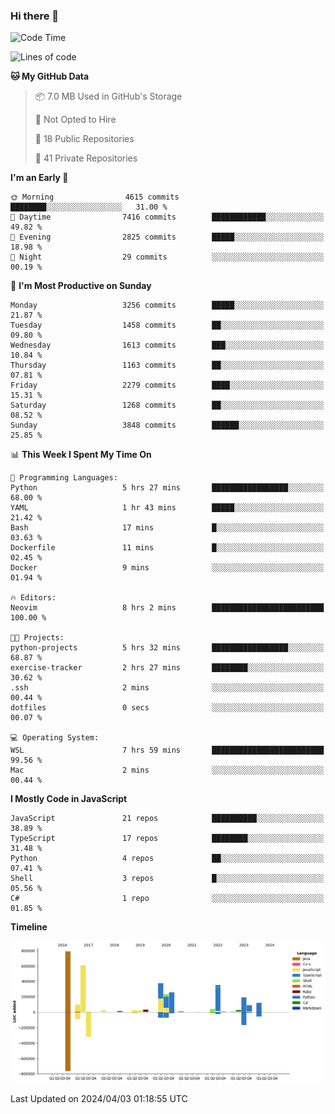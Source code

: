 ### Hi there 👋

<!--
**Clumsy-Coder/Clumsy-Coder** is a ✨ _special_ ✨ repository because its `README.md` (this file) appears on your GitHub profile.

Here are some ideas to get you started:

- 🔭 I’m currently working on ...
- 🌱 I’m currently learning ...
- 👯 I’m looking to collaborate on ...
- 🤔 I’m looking for help with ...
- 💬 Ask me about ...
- 📫 How to reach me: ...
- 😄 Pronouns: ...
- ⚡ Fun fact: ...
-->

<!-- anmol098/waka-readme-stats -->
<!--START_SECTION:waka-->
![Code Time](http://img.shields.io/badge/Code%20Time-774%20hrs%2022%20mins-blue)

![Lines of code](https://img.shields.io/badge/From%20Hello%20World%20I%27ve%20Written-3.3%20million%20lines%20of%20code-blue)

**🐱 My GitHub Data** 

> 📦 7.0 MB Used in GitHub's Storage 
 > 
> 🚫 Not Opted to Hire
 > 
> 📜 18 Public Repositories 
 > 
> 🔑 41 Private Repositories 
 > 
**I'm an Early 🐤** 

```text
🌞 Morning                4615 commits        ████████░░░░░░░░░░░░░░░░░   31.00 % 
🌆 Daytime                7416 commits        ████████████░░░░░░░░░░░░░   49.82 % 
🌃 Evening                2825 commits        █████░░░░░░░░░░░░░░░░░░░░   18.98 % 
🌙 Night                  29 commits          ░░░░░░░░░░░░░░░░░░░░░░░░░   00.19 % 
```
📅 **I'm Most Productive on Sunday** 

```text
Monday                   3256 commits        █████░░░░░░░░░░░░░░░░░░░░   21.87 % 
Tuesday                  1458 commits        ██░░░░░░░░░░░░░░░░░░░░░░░   09.80 % 
Wednesday                1613 commits        ███░░░░░░░░░░░░░░░░░░░░░░   10.84 % 
Thursday                 1163 commits        ██░░░░░░░░░░░░░░░░░░░░░░░   07.81 % 
Friday                   2279 commits        ████░░░░░░░░░░░░░░░░░░░░░   15.31 % 
Saturday                 1268 commits        ██░░░░░░░░░░░░░░░░░░░░░░░   08.52 % 
Sunday                   3848 commits        ██████░░░░░░░░░░░░░░░░░░░   25.85 % 
```


📊 **This Week I Spent My Time On** 

```text
💬 Programming Languages: 
Python                   5 hrs 27 mins       █████████████████░░░░░░░░   68.00 % 
YAML                     1 hr 43 mins        █████░░░░░░░░░░░░░░░░░░░░   21.42 % 
Bash                     17 mins             █░░░░░░░░░░░░░░░░░░░░░░░░   03.63 % 
Dockerfile               11 mins             █░░░░░░░░░░░░░░░░░░░░░░░░   02.45 % 
Docker                   9 mins              ░░░░░░░░░░░░░░░░░░░░░░░░░   01.94 % 

🔥 Editors: 
Neovim                   8 hrs 2 mins        █████████████████████████   100.00 % 

🐱‍💻 Projects: 
python-projects          5 hrs 32 mins       █████████████████░░░░░░░░   68.87 % 
exercise-tracker         2 hrs 27 mins       ████████░░░░░░░░░░░░░░░░░   30.62 % 
.ssh                     2 mins              ░░░░░░░░░░░░░░░░░░░░░░░░░   00.44 % 
dotfiles                 0 secs              ░░░░░░░░░░░░░░░░░░░░░░░░░   00.07 % 

💻 Operating System: 
WSL                      7 hrs 59 mins       █████████████████████████   99.56 % 
Mac                      2 mins              ░░░░░░░░░░░░░░░░░░░░░░░░░   00.44 % 
```

**I Mostly Code in JavaScript** 

```text
JavaScript               21 repos            ██████████░░░░░░░░░░░░░░░   38.89 % 
TypeScript               17 repos            ████████░░░░░░░░░░░░░░░░░   31.48 % 
Python                   4 repos             ██░░░░░░░░░░░░░░░░░░░░░░░   07.41 % 
Shell                    3 repos             █░░░░░░░░░░░░░░░░░░░░░░░░   05.56 % 
C#                       1 repo              ░░░░░░░░░░░░░░░░░░░░░░░░░   01.85 % 
```



**Timeline**

![Lines of Code chart](https://raw.githubusercontent.com/Clumsy-Coder/Clumsy-Coder/main/assets/bar_graph.png)


 Last Updated on 2024/04/03 01:18:55 UTC
<!--END_SECTION:waka-->
